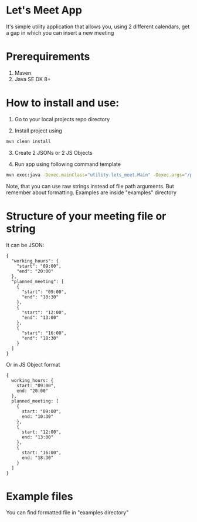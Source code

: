 # Let's Meet App

It's simple utility application that allows you, using 2 different calendars, get a gap in which you can insert a new meeting
# Prerequirements
1. Maven
2. Java SE DK 8+
# How to install and use:
1. Go to your local projects repo directory

2. Install project using 
```bash
mvn clean install
```

3. Create 2 JSONs or 2 JS Objects


4. Run app using following command template

```bash
mvn exec:java -Dexec.mainClass="utility.lets_meet.Main" -Dexec.args="/path/to/dailyplan1.json /path/to/dailyplan2.json 00:30" -e
```
Note, that you can use raw strings instead of file path arguments. But remember about formatting. Examples are inside "examples" directory

# Structure of your meeting file or string

It can be JSON:
```textmate
{
  "working_hours": {
    "start": "09:00",
    "end": "20:00"
  },
  "planned_meeting": [
    {
      "start": "09:00",
      "end": "10:30"
    },
    {
      "start": "12:00",
      "end": "13:00"
    },
    {
      "start": "16:00",
      "end": "18:30"
    }
  ]
}
```

Or in JS Object format

```
{
  working_hours: {
    start: "09:00",
    end: "20:00"
  },
  planned_meeting: [
    {
      start: "09:00",
      end: "10:30"
    },
    {
      start: "12:00",
      end: "13:00"
    },
    {
      start: "16:00",
      end: "18:30"
    }
  ]
}
```

# Example files
You can find formatted file in "examples directory" 
